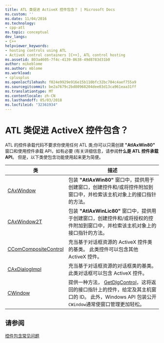 ```yaml
---
title: ATL 类促进 ActiveX 控件包含？ | Microsoft Docs
ms.custom: ''
ms.date: 11/04/2016
ms.technology:
- cpp-atl
ms.topic: conceptual
dev_langs:
- C++
helpviewer_keywords:
- hosting controls using ATL
- ActiveX control containers [C++], ATL control hosting
ms.assetid: 803a4605-7f4c-4139-8638-49d8783d31b0
author: mikeblome
ms.author: mblome
ms.workload:
- cplusplus
ms.openlocfilehash: f024e9929e916e15b110bfc32bc704c4aef755a9
ms.sourcegitcommit: be2a7679c2bd80968204dee03d13ca961eaa31ff
ms.translationtype: MT
ms.contentlocale: zh-CN
ms.lasthandoff: 05/03/2018
ms.locfileid: "32361934"
---
```

# <a name="which-atl-classes-facilitate-activex-control-containment"></a>ATL 类促进 ActiveX 控件包含？
ATL 的控件承载代码不要求你使用任何 ATL 类;你可以只需创建 **"AtlAxWin80"** 窗口和使用控件承载 API，如有必要 (有关详细信息，请参阅**什么是 ATL 控件承载 API**。 但是，以下类使包含功能使用起来更为简便。  
  
|类|描述|  
|-----------|-----------------|  
|[CAxWindow](../atl/reference/caxwindow-class.md)|包装 **"AtlAxWin80"** 窗口中，提供用于创建窗口，创建控件和/或将控件附加到窗口中，并检索该主机对象上的接口指针的方法。|  
|[CAxWindow2T](../atl/reference/caxwindow2t-class.md)|包装 **"AtlAxWinLic80"** 窗口中，提供用于创建窗口，创建控件和/或将授权的控件附加到窗口中，并检索该主机对象上的接口指针的方法。|  
|[CComCompositeControl](../atl/reference/ccomcompositecontrol-class.md)|充当基于对话框资源的 ActiveX 控件类的基类。 此类控件可以包含其他 ActiveX 控件。|  
|[CAxDialogImpl](../atl/reference/caxdialogimpl-class.md)|充当基于对话框资源的对话框类的基类。 此类对话框可以包含 ActiveX 控件。|  
|[CWindow](../atl/reference/cwindow-class.md)|提供一种方法， [GetDlgControl](../atl/reference/cwindow-class.md#getdlgcontrol)，这将返回的接口指针上的控件，给定及其主机窗口的 ID。 此外，Windows API 包装公开`CWindow`通常使窗口管理更加轻松。|  
  
## <a name="see-also"></a>请参阅  
 [控件包含常见问题](../atl/atl-control-containment-faq.md)

